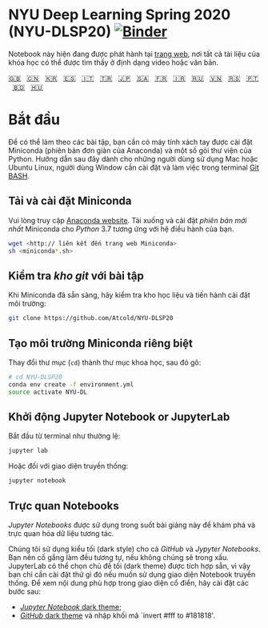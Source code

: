 # NYU Deep Learning Spring 2020 (NYU-DLSP20) [![Binder](https://mybinder.org/badge_logo.svg)](https://mybinder.org/v2/gh/Atcold/NYU-DLSP20/master)

Notebook này hiện đang được phát hành tại [trang web](https://atcold.github.io/NYU-DLSP20/), nơi tất cả tài liệu của khóa học có thể được tìm thấy ở định dạng video hoặc văn bản.

<!-- English - Mandarin - Korean - Spanish - Italian - Turkish - Japanese - Arabic - French - Farsi - Russian - Vietnamese - Serbian - Portuguese - Bengali - Hungarian -->
[🇬🇧](https://github.com/Atcold/NYU-DLSP20/blob/master/README.md) &nbsp; [🇨🇳](https://github.com/Atcold/NYU-DLSP20/blob/master/docs/zh/README-ZH.md) &nbsp; [🇰🇷](https://github.com/Atcold/NYU-DLSP20/blob/master/docs/ko/README-KO.md) &nbsp; [🇪🇸](https://github.com/Atcold/NYU-DLSP20/blob/master/docs/es/README-ES.md) &nbsp; [🇮🇹](https://github.com/Atcold/NYU-DLSP20/blob/master/docs/it/README-IT.md) &nbsp; [🇹🇷](https://github.com/Atcold/NYU-DLSP20/blob/master/docs/tr/README-TR.md) &nbsp; [🇯🇵](https://github.com/Atcold/NYU-DLSP20/blob/master/docs/ja/README-JA.md) &nbsp; [🇸🇦](https://github.com/Atcold/NYU-DLSP20/blob/master/docs/ar/README-AR.md) &nbsp; [🇫🇷](https://github.com/Atcold/NYU-DLSP20/blob/master/docs/fr/README-FR.md) &nbsp; [🇮🇷](https://github.com/Atcold/NYU-DLSP20/blob/master/docs/fa/README-FA.md) &nbsp; [🇷🇺](https://github.com/Atcold/NYU-DLSP20/blob/master/docs/ru/README-RU.md) &nbsp; [🇻🇳](https://github.com/Atcold/NYU-DLSP20/blob/master/docs/vi/README-VI.md) &nbsp; [🇷🇸](https://github.com/Atcold/NYU-DLSP20/blob/master/docs/sr/README-SR.md) &nbsp; [🇵🇹](https://github.com/Atcold/NYU-DLSP20/blob/master/docs/pt/README-PT.md) &nbsp; [🇧🇩](https://github.com/Atcold/NYU-DLSP20/blob/master/docs/bn/README-BN.md) &nbsp; [🇭🇺](https://github.com/Atcold/NYU-DLSP20/blob/master/docs/hu/README-HU.md)

# Bắt đầu

Để có thể làm theo các bài tập, bạn cần có máy tính xách tay được cài đặt Miniconda (phiên bản đơn giản của Anaconda) và một số gói thư viện của Python. Hướng dẫn sau đây dành cho những người dùng sử dụng Mac hoặc Ubuntu Linux, người dùng Window cần cài đặt và làm việc trong terminal [Git BASH](https://gitforwindows.org/).

## Tải và cài đặt Miniconda

Vui lòng truy cập [Anaconda website](https://conda.io/miniconda.html).
Tải xuống và cài đặt *phiên bản mới nhất* Miniconda cho *Python* 3.7 tương ứng với hệ điều hành của bạn.

```bash
wget <http:// liên kết đến trang web Miniconda>
sh <miniconda*.sh>
```


## Kiểm tra *kho git* với bài tập

Khi Miniconda đã sẵn sàng, hãy kiểm tra kho học liệu và tiến hành cài đặt môi trường:

```bash
git clone https://github.com/Atcold/NYU-DLSP20
```


## Tạo môi trường Miniconda riêng biệt

Thay đổi thư mục (`cd`) thành thư mục khoa học, sau đó gõ:

```bash
# cd NYU-DLSP20
conda env create -f environment.yml
source activate NYU-DL
```


## Khởi động Jupyter Notebook or JupyterLab

Bắt đầu từ terminal như thường lệ:

```bash
jupyter lab
```

Hoặc đối với giao diện truyền thống:

```bash
jupyter notebook
```


## Trực quan Notebooks

*Jupyter Notebooks* được sử dụng trong suốt bài giảng này để khám phá và trực quan hóa dữ liệu tương tác.

Chúng tôi sử dụng kiểu tối (dark style) cho cả *GitHub* và *Jypyter Notebooks*.
Bạn nên cố gắng làm đều tương tự, nếu không chúng sẽ trong xấu.
JupyterLab có thể chọn chủ đề tối (dark theme) được tích hợp sẵn, vì vậy bạn chỉ cần cài đặt thứ gì đó nếu muốn sử dụng giao diện Notebook truyền thống. Để xem nội dung phù hợp trong giao diện cổ điển, hãy cài đặt các bước sau:

 - [*Jupyter Notebook* dark theme](https://userstyles.org/styles/153443/jupyter-notebook-dark);
 - [*GitHub* dark theme](https://userstyles.org/styles/37035/github-dark) và nhập khối mã `invert #fff to #181818'.
